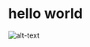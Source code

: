 # hello world

![alt-text]([https://octodex.github.com/images/yaktocat.png](https://www.bing.com/images/search?view=detailV2&ccid=cqlmSi15&id=C555DE814FF7A034D43AE339EEC756E5B1492EBE&thid=OIP.cqlmSi15LKX4OJof7v88bgHaJ4&mediaurl=https%3a%2f%2fupload.wikimedia.org%2fwikipedia%2fcommons%2fthumb%2f4%2f4d%2fCat_November_2010-1a.jpg%2f1200px-Cat_November_2010-1a.jpg&exph=1602&expw=1200&q=cat&simid=608015319859272476&FORM=IRPRST&ck=6EAB914E10AD35326AF15DB64FBF49D5&selectedIndex=0&itb=0))


